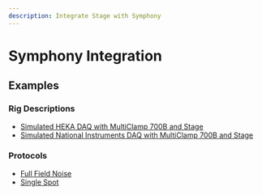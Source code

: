 ```yaml
---
description: Integrate Stage with Symphony
---
```


# Symphony Integration

## Examples
### Rig Descriptions
<ul class="list-unstyled">
<li><a href="https://github.com/Stage-VSS/stage/blob/master/src/main/resources/symphony/%2Bio/%2Bgithub/%2Bstage_vss/%2Brigs/SimulatedHekaDaqWithMultiClamp700BAndStage.m">Simulated HEKA DAQ with MultiClamp 700B and Stage</a></li>
<li><a href="https://github.com/Stage-VSS/stage/blob/master/src/main/resources/symphony/%2Bio/%2Bgithub/%2Bstage_vss/%2Brigs/SimulatedNiDaqWithMultiClamp700BAndStage.m">Simulated National Instruments DAQ with MultiClamp 700B and Stage</a></li>
</ul>

### Protocols
<ul class="list-unstyled">
<li><a href="https://github.com/Stage-VSS/stage/blob/master/src/main/resources/symphony/%2Bio/%2Bgithub/%2Bstage_vss/%2Bprotocols/FullFieldNoise.m">Full Field Noise</a></li>
<li><a href="https://github.com/Stage-VSS/stage/blob/master/src/main/resources/symphony/%2Bio/%2Bgithub/%2Bstage_vss/%2Bprotocols/SingleSpot.m">Single Spot</a></li>
</ul>
